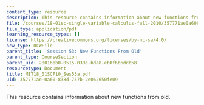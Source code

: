 ```yaml
---
content_type: resource
description: This resource contains information about new functions from old.
file: /courses/18-01sc-single-variable-calculus-fall-2010/357771ae0a60838d757b2e062650fe09_MIT18_01SCF10_Ses53a.pdf
file_type: application/pdf
learning_resource_types: []
license: https://creativecommons.org/licenses/by-nc-sa/4.0/
ocw_type: OCWFile
parent_title: 'Session 53: New Functions From Old'
parent_type: CourseSection
parent_uid: 28016eb0-0515-039e-bda8-eb0f6b6ddb58
resourcetype: Document
title: MIT18_01SCF10_Ses53a.pdf
uid: 357771ae-0a60-838d-757b-2e062650fe09
---
```

This resource contains information about new functions from old.